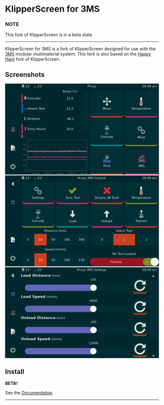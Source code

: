# KlipperScreen for 3MS

### NOTE

This fork of KlipperScreen is in a beta state.

---

KlipperScreen for 3MS is a fork of KlipperScreen designed for use with the [3MS](https://github.com/3DCoded/3MS) modular multimaterial system. This fork is also based on the [Happy Hare](https://github.com/moggieuk/KlipperScreen-Happy-Hare-Edition) fork of KlipperScreen.

## Screenshots

![](images/home.png)
![](images/main.png)
![](images/settings.png)

## Install

**BETA!**

See the [Documentation](https://3dcoded.github.io/3MS/setup/klipperscreen).

---
